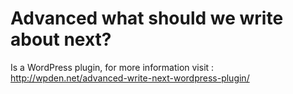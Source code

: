 Advanced what should we write about next? 
=========================================
Is a WordPress plugin, for more information visit : http://wpden.net/advanced-write-next-wordpress-plugin/
